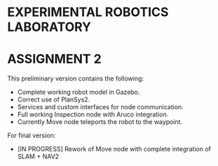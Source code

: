 # EXPERIMENTAL ROBOTICS LABORATORY
# ASSIGNMENT 2

This preliminary version contains the following:
- Complete working robot model in Gazebo.
- Correct use of PlanSys2.
- Services and custom interfaces for node communication.
- Full working Inspection node with Aruco integration.
- Currently Move node teleports the robot to the waypoint.

For final version:
- [IN PROGRESS] Rework of Move node with complete integration of SLAM + NAV2
